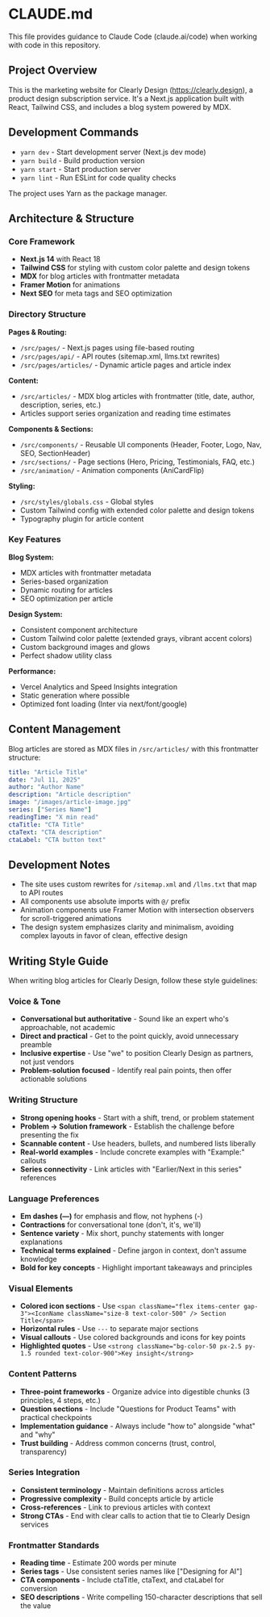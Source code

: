 # CLAUDE.md

This file provides guidance to Claude Code (claude.ai/code) when working with code in this repository.

## Project Overview

This is the marketing website for Clearly Design (https://clearly.design), a product design subscription service. It's a Next.js application built with React, Tailwind CSS, and includes a blog system powered by MDX.

## Development Commands

- `yarn dev` - Start development server (Next.js dev mode)
- `yarn build` - Build production version
- `yarn start` - Start production server
- `yarn lint` - Run ESLint for code quality checks

The project uses Yarn as the package manager.

## Architecture & Structure

### Core Framework
- **Next.js 14** with React 18
- **Tailwind CSS** for styling with custom color palette and design tokens
- **MDX** for blog articles with frontmatter metadata
- **Framer Motion** for animations
- **Next SEO** for meta tags and SEO optimization

### Directory Structure

**Pages & Routing:**
- `/src/pages/` - Next.js pages using file-based routing
- `/src/pages/api/` - API routes (sitemap.xml, llms.txt rewrites)
- `/src/pages/articles/` - Dynamic article pages and article index

**Content:**
- `/src/articles/` - MDX blog articles with frontmatter (title, date, author, description, series, etc.)
- Articles support series organization and reading time estimates

**Components & Sections:**
- `/src/components/` - Reusable UI components (Header, Footer, Logo, Nav, SEO, SectionHeader)
- `/src/sections/` - Page sections (Hero, Pricing, Testimonials, FAQ, etc.)
- `/src/animation/` - Animation components (AniCardFlip)

**Styling:**
- `/src/styles/globals.css` - Global styles
- Custom Tailwind config with extended color palette and design tokens
- Typography plugin for article content

### Key Features

**Blog System:**
- MDX articles with frontmatter metadata
- Series-based organization
- Dynamic routing for articles
- SEO optimization per article

**Design System:**
- Consistent component architecture
- Custom Tailwind color palette (extended grays, vibrant accent colors)
- Custom background images and glows
- Perfect shadow utility class

**Performance:**
- Vercel Analytics and Speed Insights integration
- Static generation where possible
- Optimized font loading (Inter via next/font/google)

## Content Management

Blog articles are stored as MDX files in `/src/articles/` with this frontmatter structure:
```yaml
title: "Article Title"
date: "Jul 11, 2025"
author: "Author Name"
description: "Article description"
image: "/images/article-image.jpg"
series: ["Series Name"]
readingTime: "X min read"
ctaTitle: "CTA Title"
ctaText: "CTA description"
ctaLabel: "CTA button text"
```

## Development Notes

- The site uses custom rewrites for `/sitemap.xml` and `/llms.txt` that map to API routes
- All components use absolute imports with `@/` prefix
- Animation components use Framer Motion with intersection observers for scroll-triggered animations
- The design system emphasizes clarity and minimalism, avoiding complex layouts in favor of clean, effective design

## Writing Style Guide

When writing blog articles for Clearly Design, follow these style guidelines:

### Voice & Tone
- **Conversational but authoritative** - Sound like an expert who's approachable, not academic
- **Direct and practical** - Get to the point quickly, avoid unnecessary preamble
- **Inclusive expertise** - Use "we" to position Clearly Design as partners, not just vendors
- **Problem-solution focused** - Identify real pain points, then offer actionable solutions

### Writing Structure
- **Strong opening hooks** - Start with a shift, trend, or problem statement
- **Problem → Solution framework** - Establish the challenge before presenting the fix
- **Scannable content** - Use headers, bullets, and numbered lists liberally
- **Real-world examples** - Include concrete examples with "Example:" callouts
- **Series connectivity** - Link articles with "Earlier/Next in this series" references

### Language Preferences
- **Em dashes (—)** for emphasis and flow, not hyphens (-)
- **Contractions** for conversational tone (don't, it's, we'll)
- **Sentence variety** - Mix short, punchy statements with longer explanations
- **Technical terms explained** - Define jargon in context, don't assume knowledge
- **Bold for key concepts** - Highlight important takeaways and principles

### Visual Elements
- **Colored icon sections** - Use `<span className="flex items-center gap-3"><IconName className="size-8 text-color-500" /> Section Title</span>`
- **Horizontal rules** - Use `---` to separate major sections
- **Visual callouts** - Use colored backgrounds and icons for key points
- **Highlighted quotes** - Use `<strong className="bg-color-50 px-2.5 py-1.5 rounded text-color-900">Key insight</strong>`

### Content Patterns
- **Three-point frameworks** - Organize advice into digestible chunks (3 principles, 4 steps, etc.)
- **Question sections** - Include "Questions for Product Teams" with practical checkpoints
- **Implementation guidance** - Always include "how to" alongside "what" and "why"
- **Trust building** - Address common concerns (trust, control, transparency)

### Series Integration
- **Consistent terminology** - Maintain definitions across articles
- **Progressive complexity** - Build concepts article by article
- **Cross-references** - Link to previous articles with context
- **Strong CTAs** - End with clear calls to action that tie to Clearly Design services

### Frontmatter Standards
- **Reading time** - Estimate 200 words per minute
- **Series tags** - Use consistent series names like ["Designing for AI"]
- **CTA components** - Include ctaTitle, ctaText, and ctaLabel for conversion
- **SEO descriptions** - Write compelling 150-character descriptions that sell the value